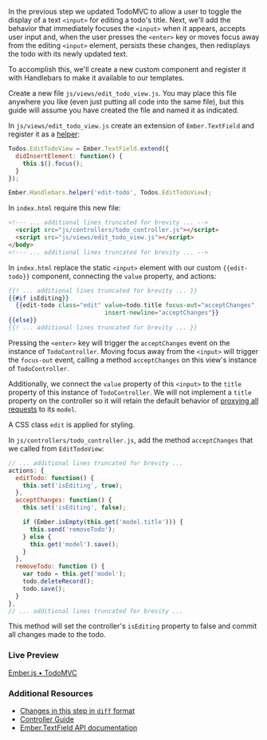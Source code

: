 In the previous step we updated TodoMVC to allow a user to toggle the display of a text `<input>` for editing a todo's title. Next, we'll add the behavior that immediately focuses the `<input>` when it appears, accepts user input and, when the user presses the `<enter>` key or moves focus away from the editing `<input>` element, persists these changes, then redisplays the todo with its newly updated text.

To accomplish this, we'll create a new custom component and register it with Handlebars to make it available to our templates.

Create a new file `js/views/edit_todo_view.js`. You may place this file anywhere you like (even just putting all code into the same file), but this guide will assume you have created the file and named it as indicated.

In `js/views/edit_todo_view.js` create an extension of `Ember.TextField` and register it as
a [helper](/api/classes/Ember.Handlebars.html#method_helper):

```javascript
Todos.EditTodoView = Ember.TextField.extend({
  didInsertElement: function() {
    this.$().focus();
  }
});

Ember.Handlebars.helper('edit-todo', Todos.EditTodoView);
```

In `index.html` require this new file:

```html
<!--- ... additional lines truncated for brevity ... -->
  <script src="js/controllers/todo_controller.js"></script>
  <script src="js/views/edit_todo_view.js"></script>
</body>
<!--- ... additional lines truncated for brevity ... -->
```

In `index.html` replace the static `<input>` element with our custom `{{edit-todo}}` component, connecting the `value` property, and actions:

```handlebars
{{! ... additional lines truncated for brevity ... }}
{{#if isEditing}}
  {{edit-todo class="edit" value=todo.title focus-out="acceptChanges"
                           insert-newline="acceptChanges"}}
{{else}}
{{! ... additional lines truncated for brevity ... }}
```

Pressing the `<enter>` key  will trigger the `acceptChanges` event on the instance of `TodoController`. Moving focus away from the `<input>` will trigger the `focus-out` event, calling a method `acceptChanges` on this view's instance of `TodoController`.

Additionally, we connect the `value` property of this `<input>` to the `title` property of this instance of `TodoController`. We will not implement a `title` property on the controller so it will retain the default behavior of [proxying all requests](/guides/controllers/#toc_representing-models) to its `model`.

A CSS class `edit` is applied for styling.

In `js/controllers/todo_controller.js`, add the method `acceptChanges` that we called from `EditTodoView`:

```javascript
// ... additional lines truncated for brevity ...
actions: {
  editTodo: function() {
    this.set('isEditing', true);
  },
  acceptChanges: function() {
    this.set('isEditing', false);

    if (Ember.isEmpty(this.get('model.title'))) {
      this.send('removeTodo');
    } else {
      this.get('model').save();
    }
  },
  removeTodo: function () {
    var todo = this.get('model');
    todo.deleteRecord();
    todo.save();
  }
},
// ... additional lines truncated for brevity ...
```

This method will set the controller's `isEditing` property to false and commit all changes made to the todo.

### Live Preview
<a class="jsbin-embed" href="http://jsbin.com/USOlAna/1/embed?live">Ember.js • TodoMVC</a><script src="http://static.jsbin.com/js/embed.js"></script>

### Additional Resources

  * [Changes in this step in `diff` format](https://github.com/emberjs/quickstart-code-sample/commit/a7e2f40da4d75342358acdfcbda7a05ccc90f348)
  * [Controller Guide](/guides/controllers)
  * [Ember.TextField API documentation](/api/classes/Ember.TextField.html)
